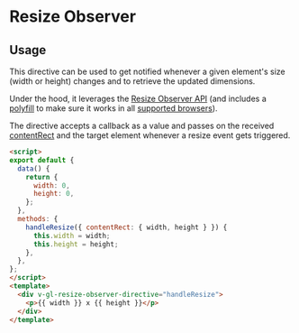# Resize Observer

<!-- STORY -->

## Usage

This directive can be used to get notified whenever a given element's size (width or height) changes and to retrieve
the updated dimensions.

Under the hood, it leverages the [Resize Observer API](https://developer.mozilla.org/en-US/docs/Web/API/ResizeObserver)
(and includes a [polyfill](https://github.com/que-etc/resize-observer-polyfill) to make sure it works in all
[supported browsers](https://docs.gitlab.com/ee/install/requirements.html#supported-web-browsers)).

The directive accepts a callback as a value and passes on the received
[contentRect](https://developer.mozilla.org/en-US/docs/Web/API/ResizeObserverEntry/contentRect) and the target element whenever a resize
event gets triggered.

```html
<script>
export default {
  data() {
    return {
      width: 0,
      height: 0,
    };
  },
  methods: {
    handleResize({ contentRect: { width, height } }) {
      this.width = width;
      this.height = height;
    },
  },
};
</script>
<template>
  <div v-gl-resize-observer-directive="handleResize">
    <p>{{ width }} x {{ height }}</p>
  </div>
</template>
```
